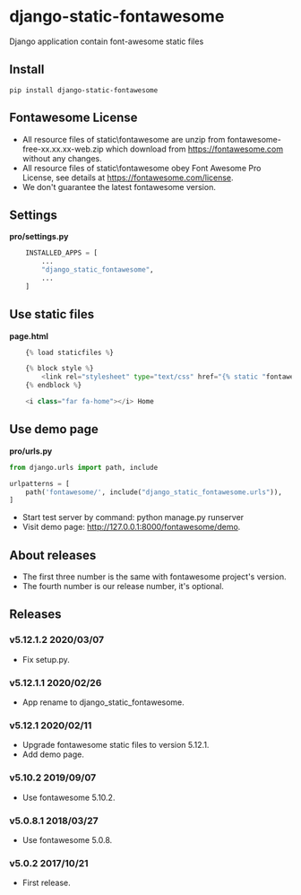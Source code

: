 # django-static-fontawesome

Django application contain font-awesome static files

## Install

    pip install django-static-fontawesome

## Fontawesome License

- All resource files of static\fontawesome are unzip from fontawesome-free-xx.xx.xx-web.zip which download from https://fontawesome.com without any changes.
- All resource files of static\fontawesome obey Font Awesome Pro License, see details at https://fontawesome.com/license.
- We don't guarantee the latest fontawesome version.

## Settings

**pro/settings.py**

```python
    INSTALLED_APPS = [
        ...
        "django_static_fontawesome",
        ...
    ]
```

## Use static files

**page.html**

```python
    {% load staticfiles %}

    {% block style %}
        <link rel="stylesheet" type="text/css" href="{% static "fontawesome/css/all.min.css" %}" />
    {% endblock %}

    <i class="far fa-home"></i> Home
```

## Use demo page

**pro/urls.py**

```python
from django.urls import path, include

urlpatterns = [
    path('fontawesome/', include("django_static_fontawesome.urls")),
]
```

- Start test server by command: python manage.py runserver
- Visit demo page: http://127.0.0.1:8000/fontawesome/demo.

## About releases

- The first three number is the same with fontawesome project's version.
- The fourth number is our release number, it's optional.

## Releases


### v5.12.1.2 2020/03/07

- Fix setup.py.

### v5.12.1.1 2020/02/26

- App rename to django_static_fontawesome.

### v5.12.1 2020/02/11

- Upgrade fontawesome static files to version 5.12.1.
- Add demo page.

### v5.10.2 2019/09/07

- Use fontawesome 5.10.2.

### v5.0.8.1 2018/03/27

- Use fontawesome 5.0.8.

### v5.0.2 2017/10/21

- First release.
